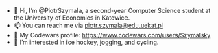 - 👋 Hi, I’m @PiotrSzymala, a second-year Computer Science student at the University of Economics in Katowice. 
- 📫 You can reach me via piotr.szymala@edu.uekat.pl
- 🤺 My Codewars profile: https://www.codewars.com/users/Szymalsky
- 👀 I’m interested in ice hockey, jogging, and cycling.  
<!---
PiotrSzymala/PiotrSzymala is a ✨ special ✨ repository because its `README.md` (this file) appears on your GitHub profile.
You can click the Preview link to take a look at your changes.
--->
